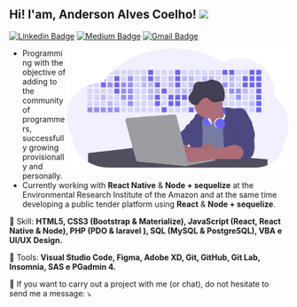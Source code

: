 <h2> Hi! I'am, Anderson Alves Coelho! <img src="https://dkrn4sk0rn31v.cloudfront.net/2018/05/29070459/pixelart-octocat.gif" width="50"></h2>

[![Linkedin Badge](https://img.shields.io/badge/-LinkedIn-blue?style=flat-square&logo=Linkedin&logoColor=white&link=https://www.linkedin.com/in/anajuliabit/)](https://www.linkedin.com/in/anderson-alves-coelho/)
[![Medium Badge](https://img.shields.io/badge/-Medium-000?style=flat-square&logo=Medium&logoColor=white&&link=https://medium.com/@anajuliabit)](https://a0a0coelho0.medium.com/)
[![Gmail Badge](https://img.shields.io/badge/-Gmail-c14438?style=flat-square&logo=Gmail&logoColor=white&link=mailto:anajuliabit@gmail.com)](mailto:a0a0coelho0@gmailcom)

<img src="./undraw_developer_activity_bv83.svg" min-width="400px" max-width="400px" width="400px" align="right" alt="Computador iuriCode">
<p align="left"> 
  <ul>
  <li>Programming with the objective of adding to the community of programmers, successfully growing provisionally and personally.</li> 
  <li>Currently working with <strong>React Native</strong> & <strong>Node + sequelize</strong> at the Environmental Research Institute of the Amazon and at the same time developing a public tender platform using <strong>React</strong> & <strong>Node + sequelize</strong>. </li>
  </ul>
</p>

<p align="left">
  💎 Skill: <strong>HTML5, CSS3 (Bootstrap &  Materialize), JavaScript (React, React Native & Node), PHP (PDO & laravel ), SQL (MySQL & PostgreSQL),  VBA e UI/UX Design.</strong>
</p>

<p align="left">
  🔨 Tools: <strong>Visual Studio Code, Figma, Adobe XD, Git, GitHub, Git Lab, Insomnia, SAS e PGadmin 4.</strong>
</p>

<p align="left">
  💌 If you want to carry out a project with me (or chat), do not hesitate to send me a message: ⤵️
</p>

